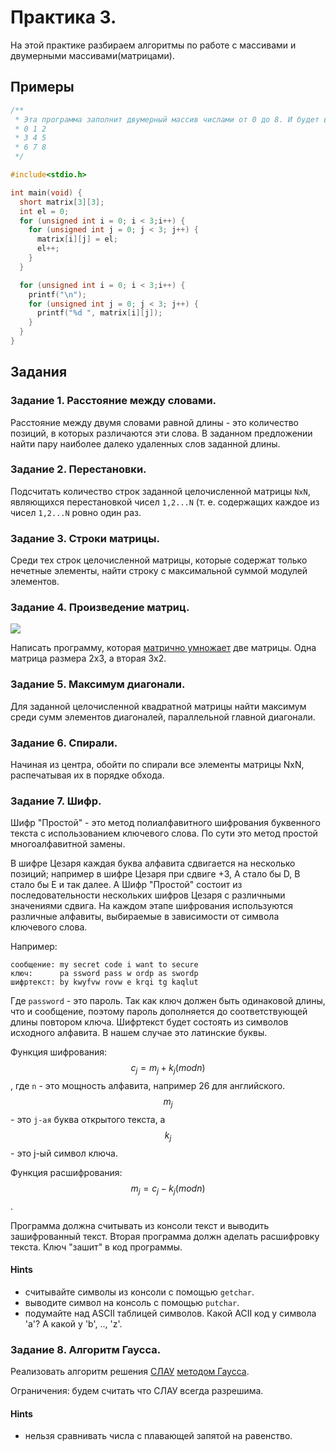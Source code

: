 # Практика 3.

На этой практике разбираем алгоритмы по работе с массивами и двумерными массивами(матрицами).

## Примеры

```c
/**
 * Эта программа заполнит двумерный массив числами от 0 до 8. И будет выведено на экран:
 * 0 1 2                                                     
 * 3 4 5
 * 6 7 8
 */

#include<stdio.h>

int main(void) {
  short matrix[3][3];
  int el = 0;
  for (unsigned int i = 0; i < 3;i++) {
    for (unsigned int j = 0; j < 3; j++) {
      matrix[i][j] = el;
      el++;
    }
  }

  for (unsigned int i = 0; i < 3;i++) {
    printf("\n");
    for (unsigned int j = 0; j < 3; j++) {
      printf("%d ", matrix[i][j]);
    }
  }
}
```

## Задания

### Задание 1. Расстояние между словами.

Расстояние между двумя словами равной длины - это количество позиций, в которых различаются эти слова. В заданном предложении найти пару наиболее далеко удаленных слов заданной длины.

### Задание 2. Перестановки.

Подсчитать количество строк заданной целочисленной матрицы `NxN`, являющихся перестановкой чисел `1,2...N` (т. е. содержащих каждое из чисел `1,2...N` ровно один раз.

### Задание 3. Строки матрицы.

Среди тех строк целочисленной матрицы, которые содержат только нечетные элементы, найти строку с максимальной суммой модулей элементов.

### Задание 4. Произведение матриц.

![](https://excel2.ru/sites/default/files/student-7.png)

Написать программу, которая [матрично умножает](https://ru.wikipedia.org/wiki/%D0%A3%D0%BC%D0%BD%D0%BE%D0%B6%D0%B5%D0%BD%D0%B8%D0%B5_%D0%BC%D0%B0%D1%82%D1%80%D0%B8%D1%86) две матрицы. Одна матрица размера 2x3, а вторая 3x2.

### Задание 5. Максимум диагонали.

Для заданной целочисленной квадратной матрицы найти максимум среди сумм элементов диагоналей, параллельной главной диагонали.

### Задание 6. Спирали.

Начиная из центра, обойти по спирали все элементы матрицы NxN, распечатывая их в порядке обхода.

### Задание 7. Шифр.

Шифр "Простой" - это метод полиалфавитного шифрования буквенного текста с использованием ключевого слова. По сути это метод простой многоалфавитной замены.

В шифре Цезаря каждая буква алфавита сдвигается на несколько позиций; например в шифре Цезаря при сдвиге +3, A стало бы D, B стало бы E и так далее. А Шифр "Простой" состоит из последовательности нескольких шифров Цезаря с различными значениями сдвига. На каждом этапе шифрования используются различные алфавиты, выбираемые в зависимости от символа ключевого слова.

Например:

```
сообщение: my secret code i want to secure
ключ:      pa ssword pass w ordp as swordp
шифртекст: by kwyfvw rovw e krqi tg kaqlut
```

Где `password` - это пароль. Так как ключ должен быть одинаковой длины, что и сообщение, поэтому пароль дополняется до соответствующей длины повтором ключа. Шифртекст будет состоять из символов исходного алфавита. В нашем случае это латинские буквы.

Функция шифрования: $$c_j = m_j + k_j (mod n)$$, где `n` - это мощность алфавита, например 26 для английского. $$m_j$$ - это `j-ая` буква открытого текста, а $$k_j$$ - это j-ый символ ключа.

Функция расшифрования: $$m_j = c_j - k_j (mod n)$$.

Программа должна считывать из консоли текст и выводить зашифрованный текст. Вторая программа должн аделать расшифровку текста. Ключ "зашит" в код программы.

#### Hints

- считывайте символы из консоли с помощью `getchar`.
- выводите символ на консоль с помощью `putchar`.
- подумайте над ASCII таблицей символов. Какой ACII код у символа 'a'? А какой у 'b', .., 'z'.

### Задание 8. Алгоритм Гаусса.

Реализовать алгоритм решения [СЛАУ](https://ru.wikipedia.org/wiki/Система_линейных_алгебраических_уравнений) [методом Гаусса](https://ru.wikipedia.org/wiki/Метод_Гаусса). 

Ограничения: будем считать что СЛАУ всегда разрешима.

#### Hints

- нельзя сравнивать числа с плавающей запятой на равенство.


